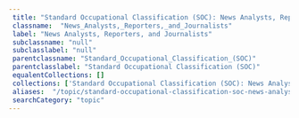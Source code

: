 ```yaml
--- 
 title: "Standard Occupational Classification (SOC): News Analysts, Reporters, and Journalists" 
 classname:  "News_Analysts,_Reporters,_and_Journalists" 
 label: "News Analysts, Reporters, and Journalists" 
 subclassname: "null" 
 subclasslabel: "null" 
 parentclassname: "Standard_Occupational_Classification_(SOC)" 
 parentclasslabel: "Standard Occupational Classification (SOC)" 
 equalentCollections: [] 
 collections: ['Standard Occupational Classification (SOC): News Analysts, Reporters, and Journalists']
 aliases:  "/topic/standard-occupational-classification-soc-news-analysts-reporters-and-journalists"  
 searchCategory: "topic" 
---
```

